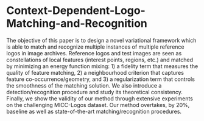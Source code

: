 # Context-Dependent-Logo-Matching-and-Recognition
The objective of this paper is to design a novel variational framework which is able to match and recognize multiple instances of multiple reference logos in image archives. Reference logos and test images are seen as constellations of local features (interest points, regions, etc.) and matched by minimizing an energy function mixing: 1) a fidelity term that measures the quality of feature matching, 2) a neighbourhood criterion that captures feature co-occurrence/geometry, and 3) a regularization term that controls the smoothness of the matching solution. We also introduce a detection/recognition procedure and study its theoretical consistency. Finally, we show the validity of our method through extensive experiments on the challenging MICC-Logos dataset. Our method overtakes, by 20%, baseline as well as state-of-the-art matching/recognition procedures.
